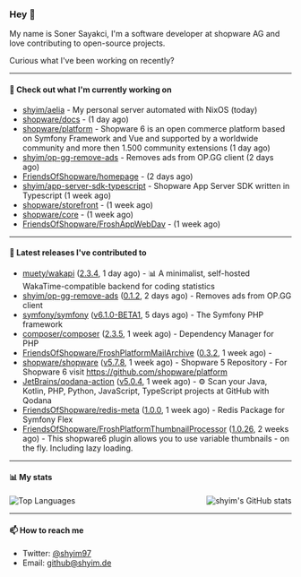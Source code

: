 ### Hey 👋

My name is Soner Sayakci, I'm a software developer at shopware AG and love contributing to open-source projects.

Curious what I've been working on recently?

---

#### 👷 Check out what I'm currently working on

- [shyim/aelia](https://github.com/shyim/aelia) - My personal server automated with NixOS (today)
- [shopware/docs](https://github.com/shopware/docs) -  (1 day ago)
- [shopware/platform](https://github.com/shopware/platform) - Shopware 6 is an open commerce platform based on Symfony Framework and Vue and supported by a worldwide community and more then 1.500 community extensions (1 day ago)
- [shyim/op-gg-remove-ads](https://github.com/shyim/op-gg-remove-ads) - Removes ads from OP.GG client (2 days ago)
- [FriendsOfShopware/homepage](https://github.com/FriendsOfShopware/homepage) -  (2 days ago)
- [shyim/app-server-sdk-typescript](https://github.com/shyim/app-server-sdk-typescript) - Shopware App Server SDK written in Typescript (1 week ago)
- [shopware/storefront](https://github.com/shopware/storefront) -  (1 week ago)
- [shopware/core](https://github.com/shopware/core) -  (1 week ago)
- [FriendsOfShopware/FroshAppWebDav](https://github.com/FriendsOfShopware/FroshAppWebDav) -  (1 week ago)

---

#### 🔭 Latest releases I've contributed to

- [muety/wakapi](https://github.com/muety/wakapi) ([2.3.4](https://github.com/muety/wakapi/releases/tag/2.3.4), 1 day ago) - 📊 A minimalist, self-hosted WakaTime-compatible backend for coding statistics
- [shyim/op-gg-remove-ads](https://github.com/shyim/op-gg-remove-ads) ([0.1.2](https://github.com/shyim/op-gg-remove-ads/releases/tag/0.1.2), 2 days ago) - Removes ads from OP.GG client
- [symfony/symfony](https://github.com/symfony/symfony) ([v6.1.0-BETA1](https://github.com/symfony/symfony/releases/tag/v6.1.0-BETA1), 5 days ago) - The Symfony PHP framework
- [composer/composer](https://github.com/composer/composer) ([2.3.5](https://github.com/composer/composer/releases/tag/2.3.5), 1 week ago) - Dependency Manager for PHP
- [FriendsOfShopware/FroshPlatformMailArchive](https://github.com/FriendsOfShopware/FroshPlatformMailArchive) ([0.3.2](https://github.com/FriendsOfShopware/FroshPlatformMailArchive/releases/tag/0.3.2), 1 week ago) - 
- [shopware/shopware](https://github.com/shopware/shopware) ([v5.7.8](https://github.com/shopware/shopware/releases/tag/v5.7.8), 1 week ago) - Shopware 5 Repository - For Shopware 6 visit https://github.com/shopware/platform
- [JetBrains/qodana-action](https://github.com/JetBrains/qodana-action) ([v5.0.4](https://github.com/JetBrains/qodana-action/releases/tag/v5.0.4), 1 week ago) - ⚙️ Scan your Java, Kotlin, PHP, Python, JavaScript, TypeScript projects at GitHub with Qodana
- [FriendsOfShopware/redis-meta](https://github.com/FriendsOfShopware/redis-meta) ([1.0.0](https://github.com/FriendsOfShopware/redis-meta/releases/tag/1.0.0), 1 week ago) - Redis Package for Symfony Flex
- [FriendsOfShopware/FroshPlatformThumbnailProcessor](https://github.com/FriendsOfShopware/FroshPlatformThumbnailProcessor) ([1.0.26](https://github.com/FriendsOfShopware/FroshPlatformThumbnailProcessor/releases/tag/1.0.26), 2 weeks ago) - This shopware6 plugin allows you to use variable thumbnails - on the fly. Including lazy loading.

---

#### 📊 My stats

<img align="right" alt="shyim's GitHub stats" src="https://github-readme-stats.vercel.app/api?username=shyim&count_private=1&show_icons=true&" />

![Top Languages](https://github-readme-stats.vercel.app/api/top-langs/?username=shyim)

---

#### 📫 How to reach me

- Twitter: [@shyim97](https://twitter.com/shyim97)
- Email: [github@shyim.de](mailto://github@shyim.de)
